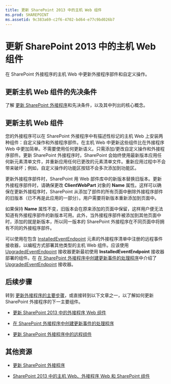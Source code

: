 ```yaml
---
title: 更新 SharePoint 2013 中的主机 Web 组件
ms.prod: SHAREPOINT
ms.assetid: 9c383a69-c2f6-4702-bd64-e77c9bd026b7
---
```



# 更新 SharePoint 2013 中的主机 Web 组件
在 SharePoint 外接程序的主机 Web 中更新外接程序部件和自定义操作。
## 更新主机 Web 组件的先决条件
<a name="Prerequisites"> </a>

了解 [更新 SharePoint 外接程序](update-sharepoint-add-ins.md)和先决条件，以及其中列出的核心概念。
  
    
    

## 更新主机 Web 组件
<a name="UpdateHostWeb"> </a>

您的外接程序可以在 SharePoint 外接程序中有描述性标记的主机 Web 上安装两种组件：自定义操作和外接程序部件。在主机 Web 中更新这些组件比在外接程序 Web 中更加简单。不需要使用任何更新语义。只需添加/更改自定义操作和外接程序部件。更新 SharePoint 外接程序时，SharePoint 会始终使用最新版本应用任何新元素清单文件，并重新应用任何已更改的元素清单文件。重新应用过程中不会带来破坏；例如，自定义操作的功能区按钮不会多次添加到功能区。
  
    
    
更新外接程序部件时，SharePoint 用 Web 部件库中的新版本替换旧版本。更新外接程序部件时，请确保更改 **ClientWebPart** 对象的 **Name** 属性。这样可以确保在更新外接程序时，SharePoint 从添加了部件的所有页面中删除外接程序部件的旧版本（已不再是此应用的一部分）。用户需要将新版本重新添加到页面中。
  
    
    
如果保持 **Name** 属性不变，旧版本会在原来添加的页面中保留，这样用户便无法知道有外接程序部件的新版本可用。此外，当外接程序部件被添加到其他页面中时，添加的就是新版本，所以同一版本的 SharePoint 外接程序在不同页面中将拥有不同的外接程序部件。
  
    
    
可以使用在包含  [InstalledEventEndpoint](http://msdn.microsoft.com/library/af9f83d8-8325-3ede-d7b0-bb82c0445eb9%28Office.15%29.aspx) 元素的外接程序清单中注册的远程事件接收器，以编程方式部署其他类型的主机 Web 组件。应该使用 [UpgradedEventEndpoint](http://msdn.microsoft.com/library/09a93d44-d295-47bb-f91c-d243178b0f53%28Office.15%29.aspx) 接收器更新最初使用 **InstalledEventEndpoint** 接收器部署的组件。在 [在 SharePoint 外接程序中创建更新事件的处理程序](create-a-handler-for-the-update-event-in-sharepoint-add-ins.md)中介绍了  [UpgradedEventEndpoint](http://msdn.microsoft.com/library/09a93d44-d295-47bb-f91c-d243178b0f53%28Office.15%29.aspx) 接收器。
  
    
    

## 后续步骤
<a name="Next"> </a>

转到 [更新外接程序的主要步骤](update-sharepoint-add-ins.md#MajorAppUpgradeSteps)，或直接转到以下文章之一，以了解如何更新 SharePoint 外接程序的下一主要组件。
  
    
    

-  [更新 SharePoint 2013 中的外接程序 Web 组件](update-add-in-web-components-in-sharepoint-2013.md)
    
  
-  [在 SharePoint 外接程序中创建更新事件的处理程序](create-a-handler-for-the-update-event-in-sharepoint-add-ins.md)
    
  
-  [更新 SharePoint 外接程序中的远程组件](update-remote-components-in-sharepoint-add-ins.md)
    
  

## 其他资源
<a name="bk_addresources"> </a>


-  [更新 SharePoint 外接程序](update-sharepoint-add-ins.md)
    
  
-  [SharePoint 2013 中的主机 Web、外接程序 Web 和 SharePoint 组件](host-webs-add-in-webs-and-sharepoint-components-in-sharepoint-2013.md)
    
  


